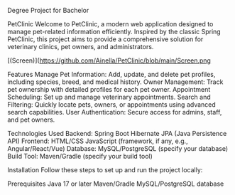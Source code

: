 Degree Project for Bachelor 

PetClinic
Welcome to PetClinic, a modern web application designed to manage pet-related information efficiently. Inspired by the classic Spring PetClinic, this project aims to provide a comprehensive solution for veterinary clinics, pet owners, and administrators.

[(Screen)](https://github.com/Ainella/PetClinic/blob/main/Screen.png

Features
Manage Pet Information: Add, update, and delete pet profiles, including species, breed, and medical history.
Owner Management: Track pet ownership with detailed profiles for each pet owner.
Appointment Scheduling: Set up and manage veterinary appointments.
Search and Filtering: Quickly locate pets, owners, or appointments using advanced search capabilities.
User Authentication: Secure access for admins, staff, and pet owners.

Technologies Used
Backend:
Spring Boot
Hibernate
JPA (Java Persistence API)
Frontend:
HTML/CSS
JavaScript (framework, if any, e.g., Angular/React/Vue)
Database:
MySQL/PostgreSQL (specify your database)
Build Tool:
Maven/Gradle (specify your build tool)

Installation
Follow these steps to set up and run the project locally:

Prerequisites
Java 17 or later
Maven/Gradle
MySQL/PostgreSQL database
